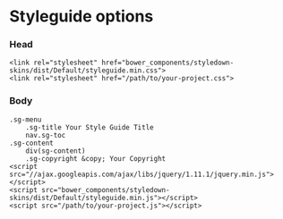 # Styleguide options

### Head

    <link rel="stylesheet" href="bower_components/styledown-skins/dist/Default/styleguide.min.css">
    <link rel="stylesheet" href="/path/to/your-project.css">

### Body

    .sg-menu
        .sg-title Your Style Guide Title
        nav.sg-toc
    .sg-content
        div(sg-content)
        .sg-copyright &copy; Your Copyright
    <script src="//ajax.googleapis.com/ajax/libs/jquery/1.11.1/jquery.min.js"></script>
    <script src="bower_components/styledown-skins/dist/Default/styleguide.min.js"></script>
    <script src="/path/to/your-project.js"></script>
